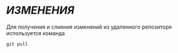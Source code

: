 # ***ИЗМЕНЕНИЯ***

Для получения и слияния изменений из удаленного репозиторя используется команда
```
git pull
```
